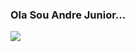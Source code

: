### Ola  Sou Andre Junior... 

<img src="https://camo.githubusercontent.com/22f213635b5bda20b9f4fe564b1dc7b4cae6864995707aa09472563404f988c8/68747470733a2f2f6769746875622d726561646d652d73746174732e76657263656c2e6170702f6170692f746f702d6c616e67732f3f757365726e616d653d616e6e647265686a72266c61796f75743d636f6d70616374266c616e67735f636f756e743d37267468656d653d64726163756c61">
